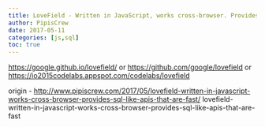 ```yaml
---
title: LoveField - Written in JavaScript, works cross-browser. Provides SQL-like APIs that are fast
author: PipisCrew
date: 2017-05-11
categories: [js,sql]
toc: true
---
```


https://google.github.io/lovefield/
or
https://github.com/google/lovefield
or
https://io2015codelabs.appspot.com/codelabs/lovefield

origin - http://www.pipiscrew.com/2017/05/lovefield-written-in-javascript-works-cross-browser-provides-sql-like-apis-that-are-fast/ lovefield-written-in-javascript-works-cross-browser-provides-sql-like-apis-that-are-fast